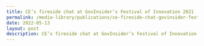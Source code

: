 ```yaml
---
title: CE’s fireside chat at GovInsider’s Festival of Innovation 2021
permalink: /media-library/publications/ce-fireside-chat-govinsider-festival-innovation-2021
date: 2022-05-13
layout: post
description: CE’s fireside chat at GovInsider’s Festival of Innovation 2021 (PDF, 0.3mb)
---
```

